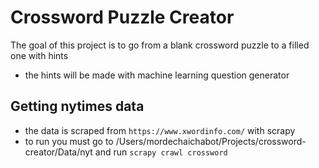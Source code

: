 # Crossword Puzzle Creator

The goal of this project is to go from a blank crossword puzzle to a filled one with hints
- the hints will be made with machine learning question generator 

## Getting nytimes data 
- the data is scraped from `https://www.xwordinfo.com/` with scrapy
- to run you must go to /Users/mordechaichabot/Projects/crossword-creator/Data/nyt and run `scrapy crawl crossword`


